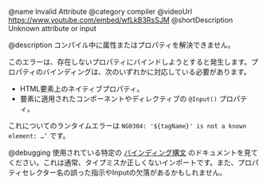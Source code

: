@name Invalid Attribute
@category compiler
@videoUrl https://www.youtube.com/embed/wfLkB3RsSJM
@shortDescription Unknown attribute or input

@description
コンパイル中に属性またはプロパティを解決できません。

このエラーは、存在しないプロパティにバインドしようとすると発生します。プロパティのバインディングは、次のいずれかに対応している必要があります。
* HTML要素上のネイティブプロパティ。
* 要素に適用されたコンポーネントやディレクティブの `@Input()` プロパティ。

これについてのランタイムエラーは `NG0304: '${tagName}' is not a known element: …’` です。

@debugging
使用されている特定の [バインディング構文](guide/binding-syntax) のドキュメントを見てください。これは通常、タイプミスか正しくないインポートです。また、プロパティセレクター名の誤った指示やInputの欠落があるかもしれません。

